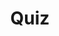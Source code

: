 ---
title: "Quiz"
passing_percentage: 70
layout: "test"
type: "test"
questions:
  - id: "q1"
    text: "What is the name of the secret that needs to be created for the MySQL database?"
    type: "single-answer"
    marks: 2
    options:
      - id: "a"
        text: "mysql-secret"
      - id: "b"
        text: "mysql-pass"
        is_correct: true
      - id: "c"
        text: "database-password"
      - id: "d"
        text: "db-credentials"
  - id: "q2"
    text: "What configuration settings are required for the Persistent Volumes? (Select all that apply)"
    type: "multiple-answers"
    marks: 2
    options:
      - id: "a"
        text: "StorageClassName set to 'manual'"
        is_correct: true
      - id: "b"
        text: "Protocol set to TCP"
      - id: "c"
        text: "Capacity set to 50Gi"
      - id: "d"
        text: "AccessMode set to 'ReadWriteOnce'"
        is_correct: true
  - id: "q3"
    text: "What storage type should be avoided in production environments?"
    type: "short_answer" 
    marks: 2
    correct_answer: "hostPath" 
---
